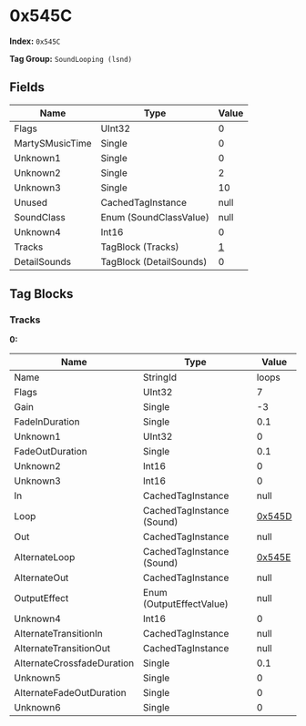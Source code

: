 # 0x545C

**Index:** ```0x545C```

**Tag Group:** ```SoundLooping (lsnd)```

## Fields

Name	| Type	| Value
---	|---	|---	|
Flags	|UInt32	|0
MartySMusicTime	|Single	|0
Unknown1	|Single	|0
Unknown2	|Single	|2
Unknown3	|Single	|10
Unused	|CachedTagInstance	|null
SoundClass	|Enum (SoundClassValue)	|null
Unknown4	|Int16	|0
Tracks	|TagBlock (Tracks)	|[1](#tracks)
DetailSounds	|TagBlock (DetailSounds)	|0


## Tag Blocks

### Tracks

**0:**

Name	| Type	| Value
---	|---	|---	|
Name	|StringId	|loops
Flags	|UInt32	|7
Gain	|Single	|-3
FadeInDuration	|Single	|0.1
Unknown1	|UInt32	|0
FadeOutDuration	|Single	|0.1
Unknown2	|Int16	|0
Unknown3	|Int16	|0
In	|CachedTagInstance	|null
Loop	|CachedTagInstance (Sound)	|[0x545D](../Sound/545D.md)
Out	|CachedTagInstance	|null
AlternateLoop	|CachedTagInstance (Sound)	|[0x545E](../Sound/545E.md)
AlternateOut	|CachedTagInstance	|null
OutputEffect	|Enum (OutputEffectValue)	|null
Unknown4	|Int16	|0
AlternateTransitionIn	|CachedTagInstance	|null
AlternateTransitionOut	|CachedTagInstance	|null
AlternateCrossfadeDuration	|Single	|0.1
Unknown5	|Single	|0
AlternateFadeOutDuration	|Single	|0
Unknown6	|Single	|0


